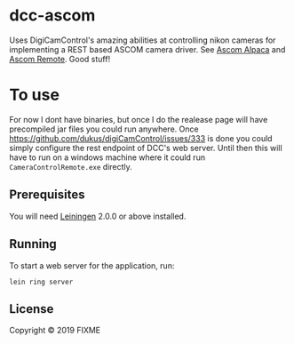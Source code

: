 # dcc-ascom

Uses DigiCamControl's amazing abilities at controlling nikon cameras for implementing a REST based ASCOM camera driver. See [Ascom Alpaca](https://ascom-standards.org/api/) and [Ascom Remote](https://github.com/ASCOMInitiative/ASCOMRemote). Good stuff!

# To use
For now I dont have binaries, but once I do the realease page will have precompiled jar files you could run anywhere. Once https://github.com/dukus/digiCamControl/issues/333 is done you could simply configure the rest endpoint of DCC's web server. Until then this will have to run on a windows machine where it could run `CameraControlRemote.exe` directly.

## Prerequisites

You will need [Leiningen][] 2.0.0 or above installed.

[leiningen]: https://github.com/technomancy/leiningen

## Running

To start a web server for the application, run:

    lein ring server

## License

Copyright © 2019 FIXME
